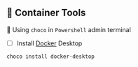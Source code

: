 ## :whale2: Container Tools

:tada: Using `choco` in `Powershell` admin terminal


- [ ] Install [Docker](https://www.docker.com/) Desktop

```
choco install docker-desktop
```
